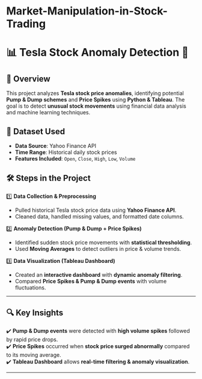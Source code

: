 # Market-Manipulation-in-Stock-Trading

# 📊 Tesla Stock Anomaly Detection 🚀  

## 📌 Overview  
This project analyzes **Tesla stock price anomalies**, identifying potential **Pump & Dump schemes** and **Price Spikes** using **Python & Tableau**. The goal is to detect **unusual stock movements** using financial data analysis and machine learning techniques.

## 📂 Dataset Used  
- **Data Source**: Yahoo Finance API  
- **Time Range**: Historical daily stock prices  
- **Features Included**: `Open`, `Close`, `High`, `Low`, `Volume`  

## 🛠️ Steps in the Project  

1️⃣ **Data Collection & Preprocessing**  
   - Pulled historical Tesla stock price data using **Yahoo Finance API**.  
   - Cleaned data, handled missing values, and formatted date columns.  

2️⃣ **Anomaly Detection (Pump & Dump + Price Spikes)**  
   - Identified sudden stock price movements with **statistical thresholding**.  
   - Used **Moving Averages** to detect outliers in price & volume trends.  

3️⃣ **Data Visualization (Tableau Dashboard)**  
   - Created an **interactive dashboard** with **dynamic anomaly filtering**.  
   - Compared **Price Spikes & Pump & Dump events** with volume fluctuations.  

---

## 🔍 Key Insights  
✔️ **Pump & Dump events** were detected with **high volume spikes** followed by rapid price drops.  
✔️ **Price Spikes** occurred when **stock price surged abnormally** compared to its moving average.  
✔️ **Tableau Dashboard** allows **real-time filtering & anomaly visualization**.  

---
